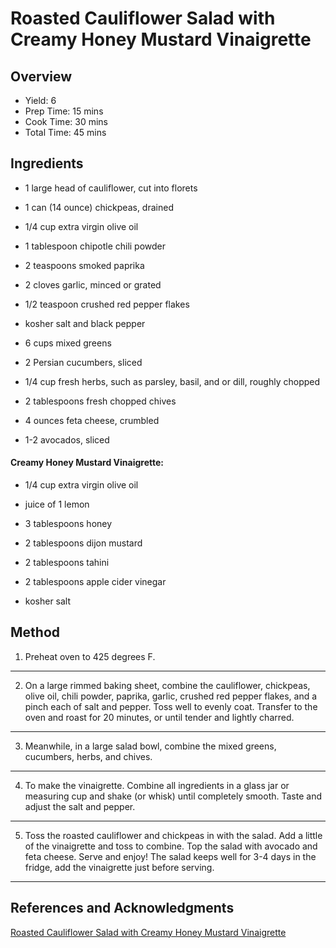 # Roasted Cauliflower Salad with Creamy Honey Mustard Vinaigrette

## Overview

- Yield: 6
- Prep Time: 15 mins
- Cook Time: 30 mins
- Total Time: 45 mins

## Ingredients

- 1 large head of cauliflower, cut into florets

- 1 can (14 ounce) chickpeas, drained

- 1/4 cup extra virgin olive oil

- 1 tablespoon chipotle chili powder

- 2 teaspoons smoked paprika

- 2 cloves garlic, minced or grated

- 1/2 teaspoon crushed red pepper flakes

- kosher salt and black pepper

- 6 cups mixed greens

- 2 Persian cucumbers, sliced

- 1/4 cup fresh herbs, such as parsley, basil, and or dill, roughly chopped

- 2 tablespoons fresh chopped chives

- 4 ounces feta cheese, crumbled

- 1-2 avocados, sliced

#### Creamy Honey Mustard Vinaigrette:

- 1/4 cup extra virgin olive oil

- juice of 1 lemon

- 3 tablespoons honey

- 2 tablespoons dijon mustard

- 2 tablespoons tahini

- 2 tablespoons apple cider vinegar

- kosher salt

## Method

1. Preheat oven to 425 degrees F.
---

2. On a large rimmed baking sheet, combine the cauliflower, chickpeas, olive oil, chili powder, paprika, garlic, crushed red pepper flakes, and a pinch each of salt and pepper. Toss well to evenly coat. Transfer to the oven and roast for 20 minutes, or until tender and lightly charred.
---

3. Meanwhile, in a large salad bowl, combine the mixed greens, cucumbers, herbs, and chives.
---

4. To make the vinaigrette. Combine all ingredients in a glass jar or measuring cup and shake (or whisk) until completely smooth. Taste and adjust the salt and pepper.
---

5. Toss the roasted cauliflower and chickpeas in with the salad. Add a little of the vinaigrette and toss to combine. Top the salad with avocado and feta cheese. Serve and enjoy! The salad keeps well for 3-4 days in the fridge, add the vinaigrette just before serving.
---

## References and Acknowledgments

[Roasted Cauliflower Salad with Creamy Honey Mustard Vinaigrette](https://www.halfbakedharvest.com/roasted-cauliflower-salad/#bo-recipe)
